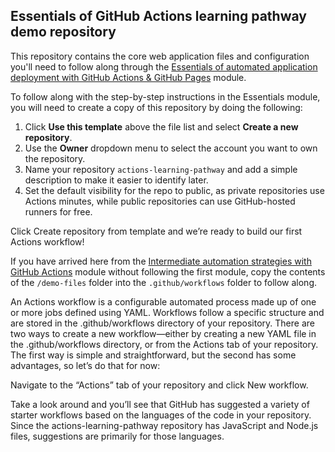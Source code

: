 ## Essentials of GitHub Actions learning pathway demo repository

This repository contains the core web application files and configuration you'll need to follow along through the [Essentials of automated application deployment with GitHub Actions & GitHub Pages](https://resources.github.com/learn/pathways/automation/essentials/automated-application-deployment-with-github-actions-and-pages/) module.

To follow along with the step-by-step instructions in the Essentials module, you will need to create a copy of this repository by doing the following:
1. Click **Use this template** above the file list and select **Create a new repository**.
2. Use the **Owner** dropdown menu to select the account you want to own the repository. 
3. Name your repository `actions-learning-pathway` and add a simple description to make it easier to identify later.
4. Set the default visibility for the repo to public, as private repositories use Actions minutes, while public repositories can use GitHub-hosted runners for free.

Click Create repository from template and we’re ready to build our first Actions workflow!



If you have arrived here from the [Intermediate automation strategies with GitHub Actions](https://resources.github.com/learn/pathways/automation/intermediate/workflow-automation-with-github-actions/) module without following the first module, copy the contents of the `/demo-files` folder into the `.github/workflows` folder to follow along.

An Actions workflow is a configurable automated process made up of one or more jobs defined using YAML. Workflows follow a specific structure and are stored in the .github/workflows directory of your repository. There are two ways to create a new workflow—either by creating a new YAML file in the .github/workflows directory, or from the Actions tab of your repository. The first way is simple and straightforward, but the second has some advantages, so let’s do that for now:

Navigate to the “Actions” tab of your repository and click New workflow.

Take a look around and you’ll see that GitHub has suggested a variety of starter workflows based on the languages of the code in your repository. Since the actions-learning-pathway repository has JavaScript and Node.js files, suggestions are primarily for those languages. 

